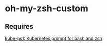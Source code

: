 # oh-my-zsh-custom

## Requires

[kube-ps1: Kubernetes prompt for bash and zsh](https://github.com/jonmosco/kube-ps1)
